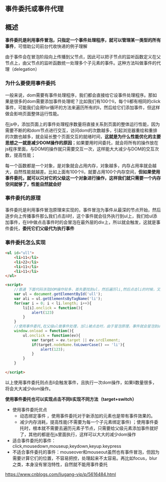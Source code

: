 ## 事件委托或事件代理

## 概述

**事件委托是利用事件冒泡，只指定一个事件处理程序，就可以管理某一类型的所有事件**，可借助公司前台代收快递的例子理解

 由于事件会在冒泡阶段向上传播到父节点，因此可以把子节点的监听函数定义在父节点上，由父节点的监听函数统一处理多个子元素的事件。这种方法叫做事件的代理（delegation） 

### 为什么要使用事件委托

一般来说，dom需要有事件处理程序，我们都会直接给它设事件处理程序。那如果是很多的dom需要添加事件处理呢？比如我们有100个li，每个li都有相同的click 事件，可能我们会用for循环的方法来遍历所有的li，然后给它们添加事件，但这样做会影响页面整体运行性能。

在js中，添加页面上的事件处理程序数量将直接关系到页面的整体运行性能，因为需要不断的和dom节点进行交互，访问dom的次数越多，引起浏览器重绘和重排的次数也越多，就会延长整个页面交互的就绪时间，**这就是为什么性能优化的主要思想之一就是减少DOM操作的原因**；如果要用时间委托，就会将所有的操作放在js程序里面，与DOM的操作就只需要交互一次，这样能大大减少与DOM的交互次数，提高性能；

每一个函数都是一个对象，是对象就会占用内存，对象越多，内存占用率就会越大，自然性能就越差。比如上面有100个li，就要占用100个内存空间，**但如果使用事件委托，就可以只对它的父级这一个对象进行操作，这样我们就只需要一个内存空间就够了，性能自然就会好**

### 事件委托的原理

事件委托是利用事件冒泡原理来实现的，事件冒泡为事件从最深的节点开始，然后逐步向上传播事件那么我们点击li时，这个事件就会往外执行到ul上，我们给ul添加事件，在li中做点击事件时的会冒泡在最外层的div上，所以就会触发，这就是事件委托，**委托它们父级代为执行事件**

 ### 事件委托怎么实现

```html
<ul id="ull">
    <li>11</li>
    <li>22</li>
    <li>11</li>
    <li>11</li>
</ul>

<script>
    //普通 下面代码涉及DOM操作较多，首先要找到ul，然后遍历li,然后点击li的时候，又要找一次目标li的位置，才能执行最后操作，每次点击的要找一次li 
    var ul = document.getElementById('ull');
    var ali = ul.getElementsByTagName('li');
    for(var i = 0; i < li.length; i++){
        li[i].onclick = function(){
            alert(123)
        }
    }
    //使用事件委托,在父级ul做事件处理，当li被点击时，由于冒泡原理，事件就会冒泡到ul上，可以使用target返回事件的目标节点，target可以表示为当前的事件操作的dom
    window.onload = function(){
        ul.onclick = function(ev){
            var target = ev.target || ev.srcElement;
            if(target.nodeName.toLowerCase() == 'li'){
             	alert(123);   
            }
        }
    }
	
</script>
```

以上使用事件委托则点击li会触发事件，且执行一次dom操作，如果li数量很多，将会大大减少dom操作。

**使用事件委托也可以实现点击不同li实现不同方法（target+switch）**

- 使用事件委托优点
  -  动态绑定事件 ，使用事件委托对于新添加的元素也是带有事件效果的。
  -  减少内存消耗，提高性能(不需要为每一个子元素绑定事件) ；使用事件委托时，根本就不需要去遍历元素子节点，只需要给父级元素添加事件就好了，其他的都是在js里面执行，这样可以大大的减少dom操作
- 适合事件委托的事件：click,mousedown,mouseup,keydown,keyup.keypress
- 不适合事件委托的事件：mouseover和mouseout虽然也有事件冒泡，但因为需要计算它们的位置，不容易把控，处理起来不太容易。再比如focus，blur之类，本身没有冒泡特性，自然就不能用事件委托

 https://www.cnblogs.com/liugang-vip/p/5616484.html 